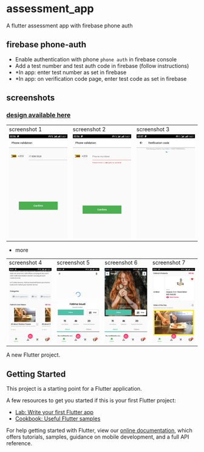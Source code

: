# assessment_app
A flutter assessment app with firebase phone auth

## firebase phone-auth
- Enable authentication with phone `phone auth` in firebase console
- Add a test number and test auth code in firebase (follow instructions)
- *In app: enter test number as set in firebase
- *In app: on verification code page, enter test code as set in firebase
  
## screenshots
### [design available here](demo/)
<table>
   <tr>
      <td> screenshot 1</td>
      <td> screenshot 2</td>
      <td> screenshot 3</td>
   </tr>
   <tr>
      <td><img src="screenshots/phone_input.png"</td>
      <td><img src="screenshots/phone_error.png"</td>
      <td><img src="screenshots/phone_load.png"</td>
   </tr>
</table>

- more
<table>
   <tr>
      <td> screenshot 4</td>
      <td> screenshot 5</td>
      <td> screenshot 6</td>
      <td> screenshot 7</td>
   </tr>
   <tr>
      <td><img src="screenshots/home1.png"</td>
      <td><img src="screenshots/home_load.png"</td>
      <td><img src="screenshots/h.png"</td>
      <td><img src="screenshots/home_2.png"</td>
   </tr>
</table>

A new Flutter project.

## Getting Started

This project is a starting point for a Flutter application.

A few resources to get you started if this is your first Flutter project:

- [Lab: Write your first Flutter app](https://flutter.dev/docs/get-started/codelab)
- [Cookbook: Useful Flutter samples](https://flutter.dev/docs/cookbook)

For help getting started with Flutter, view our
[online documentation](https://flutter.dev/docs), which offers tutorials,
samples, guidance on mobile development, and a full API reference.
